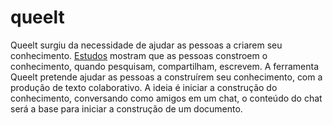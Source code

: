 # queelt

Queelt surgiu da necessidade de ajudar as pessoas a criarem seu conhecimento.  <a href='https://github.com/facarvalho/queelt/blob/master/docs/2006_KBTheory.pdf'>Estudos</a> mostram que as pessoas constroem o conhecimento, quando pesquisam, compartilham, escrevem.  A ferramenta Queelt pretende ajudar as pessoas a construírem seu conhecimento, com a produção de texto colaborativo. A ideia é iniciar a construção do conhecimento, conversando como amigos em um chat, o conteúdo do chat será a base para iniciar a construção de um documento. 

